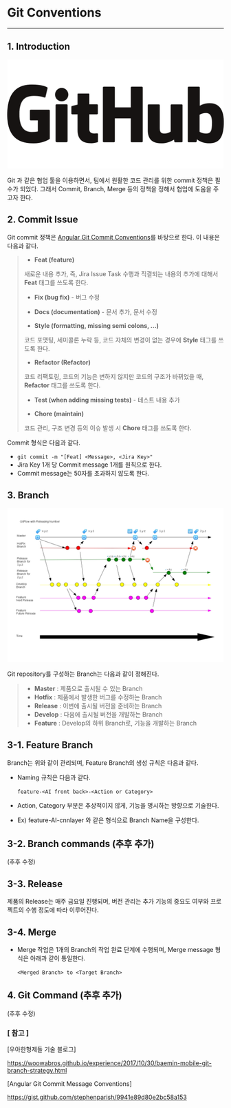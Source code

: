 # Git Conventions

---

## 1. Introduction

![](./SourceImages/Github.png)

Git 과 같은 협업 툴을 이용하면서, 팀에서 원활한 코드 관리를 위한 commit 정책은 필수가 되었다. 그래서 Commit, Branch, Merge 등의 정책을 정해서 협업에 도움을 주고자 한다.



## 2. Commit Issue

Git commit 정책은 [Angular Git Commit Conventions](https://gist.github.com/stephenparish/9941e89d80e2bc58a153)를 바탕으로 한다. 이 내용은 다음과 같다.

>- __Feat (feature)__
>
>  새로운 내용 추가, 즉, Jira Issue Task 수행과 직결되는 내용의 추가에 대해서 **Feat** 태그를 쓰도록 한다.
>
>- __Fix (bug fix)__ - 버그 수정
>
>- __Docs (documentation)__ - 문서 추가, 문서 수정
>
>- __Style (formatting, missing semi colons, …)__
>
>  코드 포맷팅, 세미콜론 누락 등, 코드 자체의 변경이 없는 경우에 **Style** 태그를 쓰도록 한다.
>
>- __Refactor (Refactor)__
>
>  코드 리팩토링, 코드의 기능은 변하지 않지만 코드의 구조가 바뀌었을 때, **Refactor** 태그를 쓰도록 한다.
>
>- __Test (when adding missing tests)__ - 테스트 내용 추가
>
>- __Chore (maintain)__
>
>  코드 관리, 구조 변경 등의 이슈 발생 시 **Chore** 태그를 쓰도록 한다.
>

Commit 형식은 다음과 같다.

- `git commit -m "[Feat] <Message>, <Jira Key>"`
- Jira Key 1개 당 Commit message 1개를 원칙으로 한다.
- Commit message는 50자를 초과하지 않도록 한다.



## 3. Branch

![](./SourceImages/GitFlow_with_Releasing_Number.jpg)

Git repository를 구성하는 Branch는 다음과 같이 정해진다.

>- __Master__ : 제품으로 출시될 수 있는 Branch
>- __Hotfix__ : 제품에서 발생한 버그를 수정하는 Branch
>- __Release__ : 이번에 출시될 버전을 준비하는 Branch
>- __Develop__ : 다음에 출시될 버전을 개발하는 Branch
>- __Feature__ : Develop의 하위 Branch로, 기능을 개발하는 Branch



## 3-1. Feature Branch

Branch는 위와 같이 관리되며, Feature Branch의 생성 규칙은 다음과 같다.

- Naming 규칙은 다음과 같다.

  `feature-<AI front back>-<Action or Category>`

- Action, Category 부분은 추상적이지 않게, 기능을 명시하는 방향으로 기술한다.

- Ex) feature-AI-cnnlayer 와 같은 형식으로 Branch Name을 구성한다.



## 3-2. Branch commands (추후 추가)

(추후 수정)

## 3-3. Release

제품의 Release는 매주 금요일 진행되며, 버전 관리는 추가 기능의 중요도 여부와 프로젝트의 수행 정도에 따라 이루어진다.



## 3-4. Merge

- Merge 작업은 1개의 Branch의 작업 완료 단계에 수행되며, Merge message 형식은 아래과 같이 통일한다.

   `<Merged Branch> to <Target Branch>`

  

## 4. Git Command (추후 추가)

(추후 수정)



### [  참고  ]

[우아한형제들 기술 블로그]

https://woowabros.github.io/experience/2017/10/30/baemin-mobile-git-branch-strategy.html

[Angular Git Commit Message Conventions]

https://gist.github.com/stephenparish/9941e89d80e2bc58a153